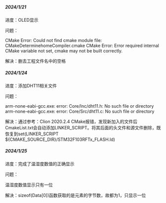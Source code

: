 ##### 2024/1/21

进度：OLED显示

问题：

CMake Error: Could not find cmake module file: CMakeDeterminehomeCompiler.cmake
CMake Error: Error required internal CMake variable not set, cmake may not be built correctly.

解决：删去工程文件名中的空格



##### 2024/1/24

进度：添加DHT11相关文件

问题：

arm-none-eabi-gcc.exe: error: Core/Inc/dht11.h: No such file or directory
arm-none-eabi-gcc.exe: error: Core/Src/dht11.c: No such file or directory

解决：通过参考：Clion 2020.2.4 CMake报错，发现新加入的文件后CmakeList.txt会自动添加LINKER_SCRIPT。将其后面的头文件和源文件删除，既恢复到set(LINKER_SCRIPT ${CMAKE_SOURCE_DIR}/STM32F103RFTx_FLASH.ld)



##### 2024/1/25

进度：完成了温湿度数值的正确显示

问题：

温湿度数值显示只有一位

解决：sizeof(Data[0])函数获取的是元素的字节数，故都为1，只显示一位
